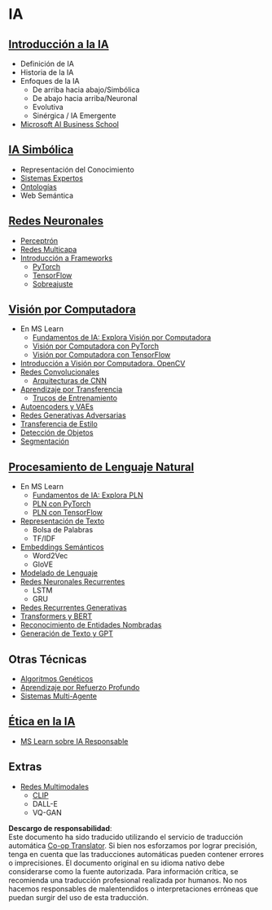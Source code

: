 <!--
CO_OP_TRANSLATOR_METADATA:
{
  "original_hash": "f2f88dbd2debd38e26149b27b1fd272d",
  "translation_date": "2025-08-24T09:27:13+00:00",
  "source_file": "etc/Mindmap.md",
  "language_code": "es"
}
-->
# IA

## [Introducción a la IA](https://github.com/microsoft/AI-For-Beginners/blob/main/lessons/1-Intro/README.md)
 - Definición de IA
 - Historia de la IA
 - Enfoques de la IA
     - De arriba hacia abajo/Simbólica
     - De abajo hacia arriba/Neuronal
     - Evolutiva
     - Sinérgica / IA Emergente
 - [Microsoft AI Business School](https://www.microsoft.com/ai/ai-business-school/?WT.mc_id=academic-77998-cacaste)

## [IA Simbólica](https://github.com/microsoft/AI-For-Beginners/blob/main/lessons/2-Symbolic/README.md)
 - Representación del Conocimiento
 - [Sistemas Expertos](https://github.com/microsoft/AI-For-Beginners/blob/main/lessons/2-Symbolic/Animals.ipynb)
 - [Ontologías](https://github.com/microsoft/AI-For-Beginners/blob/main/lessons/2-Symbolic/FamilyOntology.ipynb)
 - Web Semántica

## [Redes Neuronales](https://github.com/microsoft/AI-For-Beginners/blob/main/lessons/3-NeuralNetworks/README.md)
 - [Perceptrón](https://github.com/microsoft/AI-For-Beginners/blob/main/lessons/3-NeuralNetworks/03-Perceptron/README.md)
 - [Redes Multicapa](https://github.com/microsoft/AI-For-Beginners/blob/main/lessons/3-NeuralNetworks/04-OwnFramework/README.md)
 - [Introducción a Frameworks](https://github.com/microsoft/AI-For-Beginners/blob/main/lessons/3-NeuralNetworks/05-Frameworks/README.md)
   - [PyTorch](https://github.com/microsoft/AI-For-Beginners/blob/main/lessons/3-NeuralNetworks/05-Frameworks/IntroPyTorch.ipynb)
   - [TensorFlow](https://github.com/microsoft/AI-For-Beginners/blob/main/lessons/3-NeuralNetworks/05-Frameworks/IntroKerasTF.md)
   - [Sobreajuste](https://github.com/microsoft/AI-For-Beginners/blob/main/lessons/3-NeuralNetworks/05-Frameworks/Overfitting.md)

## [Visión por Computadora](https://github.com/microsoft/AI-For-Beginners/blob/main/lessons/4-ComputerVision/README.md)
 - En MS Learn
    - [Fundamentos de IA: Explora Visión por Computadora](https://docs.microsoft.com/learn/paths/explore-computer-vision-microsoft-azure/?WT.mc_id=academic-77998-cacaste)
    - [Visión por Computadora con PyTorch](https://docs.microsoft.com/learn/modules/intro-computer-vision-pytorch/?WT.mc_id=academic-77998-cacaste)
    - [Visión por Computadora con TensorFlow](https://docs.microsoft.com/learn/modules/intro-computer-vision-TensorFlow/?WT.mc_id=academic-77998-cacaste)
 - [Introducción a Visión por Computadora. OpenCV](https://github.com/microsoft/AI-For-Beginners/blob/main/lessons/4-ComputerVision/06-IntroCV/README.md)
 - [Redes Convolucionales](https://github.com/microsoft/AI-For-Beginners/blob/main/lessons/4-ComputerVision/07-ConvNets/README.md)
   - [Arquitecturas de CNN](https://github.com/microsoft/AI-For-Beginners/blob/main/lessons/4-ComputerVision/07-ConvNets/CNN_Architectures.md)
 - [Aprendizaje por Transferencia](https://github.com/microsoft/AI-For-Beginners/blob/main/lessons/4-ComputerVision/08-TransferLearning/README.md)
   - [Trucos de Entrenamiento](https://github.com/microsoft/AI-For-Beginners/blob/main/lessons/4-ComputerVision/08-TransferLearning/TrainingTricks.md)
 - [Autoencoders y VAEs](https://github.com/microsoft/AI-For-Beginners/blob/main/lessons/4-ComputerVision/09-Autoencoders/README.md)
 - [Redes Generativas Adversarias](https://github.com/microsoft/AI-For-Beginners/blob/main/lessons/4-ComputerVision/10-GANs/README.md)
 - [Transferencia de Estilo](https://github.com/microsoft/AI-For-Beginners/blob/main/lessons/4-ComputerVision/10-GANs/StyleTransfer.ipynb)
 - [Detección de Objetos](https://github.com/microsoft/AI-For-Beginners/blob/main/lessons/4-ComputerVision/11-ObjectDetection/README.md)
 - [Segmentación](https://github.com/microsoft/AI-For-Beginners/blob/main/lessons/4-ComputerVision/12-Segmentation/README.md)
 
## [Procesamiento de Lenguaje Natural](https://github.com/microsoft/AI-For-Beginners/blob/main/lessons/5-NLP/README.md)
 - En MS Learn
    - [Fundamentos de IA: Explora PLN](https://docs.microsoft.com/learn/paths/explore-natural-language-processing/?WT.mc_id=academic-77998-cacaste)
    - [PLN con PyTorch](https://docs.microsoft.com/learn/modules/intro-natural-language-processing-pytorch/?WT.mc_id=academic-77998-cacaste)
    - [PLN con TensorFlow](https://docs.microsoft.com/learn/modules/intro-natural-language-processing-TensorFlow/?WT.mc_id=academic-77998-cacaste)
 - [Representación de Texto](https://github.com/microsoft/AI-For-Beginners/blob/main/lessons/5-NLP/13-TextRep/README.md)
    - Bolsa de Palabras
    - TF/IDF
 - [Embeddings Semánticos](https://github.com/microsoft/AI-For-Beginners/blob/main/lessons/5-NLP/14-Embeddings/README.md)
    - Word2Vec
    - GloVE
 - [Modelado de Lenguaje](https://github.com/microsoft/AI-For-Beginners/blob/main/lessons/5-NLP/15-LanguageModeling)
 - [Redes Neuronales Recurrentes](https://github.com/microsoft/AI-For-Beginners/blob/main/lessons/5-NLP/16-RNN/README.md)
     - LSTM
     - GRU
 - [Redes Recurrentes Generativas](https://github.com/microsoft/AI-For-Beginners/blob/main/lessons/5-NLP/17-GenerativeNetworks/README.md)
 - [Transformers y BERT](https://github.com/microsoft/AI-For-Beginners/blob/main/lessons/5-NLP/18-Transformers/README.md)
 - [Reconocimiento de Entidades Nombradas](https://github.com/microsoft/AI-For-Beginners/blob/main/lessons/5-NLP/19-NER/README.md)
 - [Generación de Texto y GPT](https://github.com/microsoft/AI-For-Beginners/blob/main/lessons/5-NLP/20-LanguageModels/README.md)

## Otras Técnicas
 - [Algoritmos Genéticos](https://github.com/microsoft/AI-For-Beginners/blob/main/lessons/6-Other/21-GeneticAlgorithms/README.md)
 - [Aprendizaje por Refuerzo Profundo](https://github.com/microsoft/AI-For-Beginners/blob/main/lessons/6-Other/22-DeepRL/README.md)
 - [Sistemas Multi-Agente](https://github.com/microsoft/AI-For-Beginners/blob/main/lessons/6-Other/23-MultiagentSystems/README.md)

## [Ética en la IA](https://github.com/microsoft/AI-For-Beginners/blob/main/lessons/7-Ethics/README.md)
 - [MS Learn sobre IA Responsable](https://docs.microsoft.com/learn/paths/responsible-ai-business-principles/?WT.mc_id=academic-77998-cacaste)

## Extras
 - [Redes Multimodales](https://github.com/microsoft/AI-For-Beginners/blob/main/lessons/X-Extras/X1-MultiModal/README.md)
   - [CLIP](https://github.com/microsoft/AI-For-Beginners/blob/main/lessons/X-Extras/X1-MultiModal/Clip.ipynb)
   - DALL-E
   - VQ-GAN

**Descargo de responsabilidad**:  
Este documento ha sido traducido utilizando el servicio de traducción automática [Co-op Translator](https://github.com/Azure/co-op-translator). Si bien nos esforzamos por lograr precisión, tenga en cuenta que las traducciones automáticas pueden contener errores o imprecisiones. El documento original en su idioma nativo debe considerarse como la fuente autorizada. Para información crítica, se recomienda una traducción profesional realizada por humanos. No nos hacemos responsables de malentendidos o interpretaciones erróneas que puedan surgir del uso de esta traducción.